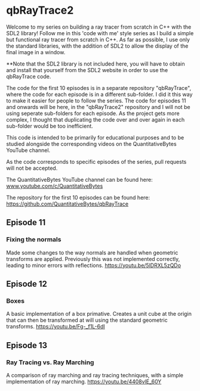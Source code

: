 # qbRayTrace2

Welcome to my series on building a ray tracer from scratch in C++ with the SDL2 library! Follow me in this 'code with me' style series as I build a simple but functional ray tracer from scratch in C++. As far as possible, I use only the standard libraries, with the addition of SDL2 to allow the display of the final image in a window.

**Note that the SDL2 library is not included here, you will have to obtain and install that yourself from the SDL2 website in order to use the qbRayTrace code.

The code for the first 10 episodes is in a separate repository "qbRayTrace", where the code for each episode is in a different sub-folder. I did it this way to make it easier for people to follow the series. The code for episodes 11 and onwards will be here, in the "qbRayTrace2" repository and I will not be using seperate sub-folders for each episode. As the project gets more complex, I thought that duplicating the code over and over again in each sub-folder would be too inefficient.

This code is intended to be primarily for educational purposes and to be studied alongside the corresponding videos on the QuantitativeBytes YouTube channel.

As the code corresponds to specific episodes of the series, pull requests will not be accepted.

The QuantitativeBytes YouTube channel can be found here: www.youtube.com/c/QuantitativeBytes

The repository for the first 10 episodes can be found here: https://github.com/QuantitativeBytes/qbRayTrace

## Episode 11
### Fixing the normals
Made some changes to the way normals are handled when geometric transforms are applied. Previously this was not implemented correctly, leading to minor errors with reflections.
https://youtu.be/5lDRXL5zQDo

## Episode 12
### Boxes
A basic implementation of a box primative. Creates a unit cube at the origin that can then be transformed at will using the standard geometric transforms.
https://youtu.be/Fg-_f1L-6dI

## Episode 13
### Ray Tracing vs. Ray Marching
A comparison of ray marching and ray tracing techniques, with a simple implementation of ray marching.
https://youtu.be/4408vlE_60Y
